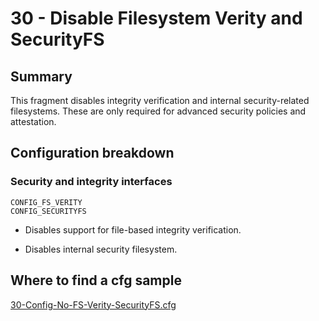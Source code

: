 # 30 - Disable Filesystem Verity and SecurityFS

## Summary

This fragment disables integrity verification and internal security-related filesystems. These are only required for advanced security policies and attestation.

## Configuration breakdown

### Security and integrity interfaces

```none
CONFIG_FS_VERITY
CONFIG_SECURITYFS
```

* Disables support for file-based integrity verification.

* Disables internal security filesystem.

## Where to find a cfg sample

[30-Config-No-FS-Verity-SecurityFS.cfg](https://raw.githubusercontent.com/redpesk-devtools/kernel-config-optimization/refs/heads/master/beagle-board/6.6.32/packaging/30-Config-No-FS-Verity-SecurityFS.cfg)

